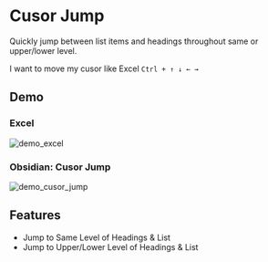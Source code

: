 # Cusor Jump

Quickly jump between list items and headings throughout same or upper/lower level.

I want to move my cusor like Excel `Ctrl + ↑ ↓ ← →`

## Demo
### Excel
![demo_excel](https://github.com/LifeFi/obsidian-jump/assets/102175174/bcc3527d-1894-41aa-a957-4737264ded7d)

### Obsidian: Cusor Jump
![demo_cusor_jump](https://github.com/LifeFi/obsidian-jump/assets/102175174/cef56709-1591-42fe-92fc-db6d2d2b6f49)


## Features

-   Jump to Same Level of Headings & List
-   Jump to Upper/Lower Level of Headings & List

